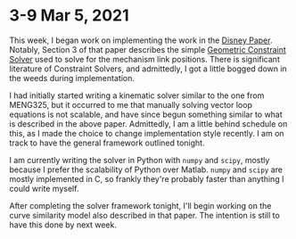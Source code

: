 # 3-9 Mar 5, 2021
This week, I began work on implementing the work in the [Disney Paper](https://s3-us-west-1.amazonaws.com/disneyresearch/wp-content/uploads/20140804211255/CDMC1.pdf).  Notably, Section 3 of that paper describes the simple [Geometric Constraint Solver](https://en.wikipedia.org/wiki/Geometric_constraint_solving) used to solve for the mechanism link positions.  There is significant literature of Constraint Solvers, and admittedly, I got a little bogged down in the weeds during implementation.

I had initially started writing a kinematic solver similar to the one from MENG325, but it occurred to me that manually solving vector loop equations is not scalable, and have since begun something similar to what is described in the above paper.  Admittedly, I am a little behind schedule on this, as I made the choice to change implementation style recently.  I am on track to have the general framework outlined tonight.

I am currently writing the solver in Python with `numpy` and `scipy`, mostly because I prefer the scalability of Python over Matlab.  `numpy` and `scipy` are mostly implemented in C, so frankly they're probably faster than anything I could write myself.

After completing the solver framework tonight, I'll begin working on the curve similarity model also described in that paper.  The intention is still to have this done by next week.

